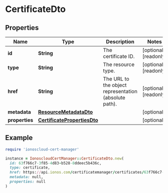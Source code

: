 # CertificateDto

## Properties

| Name | Type | Description | Notes |
| ---- | ---- | ----------- | ----- |
| **id** | **String** | The certificate ID. | [optional][readonly] |
| **type** | **String** | The resource type. | [optional][readonly] |
| **href** | **String** | The URL to the object representation (absolute path). | [optional][readonly] |
| **metadata** | [**ResourceMetadataDto**](ResourceMetadataDto.md) |  | [optional] |
| **properties** | [**CertificatePropertiesDto**](CertificatePropertiesDto.md) |  | [optional] |

## Example

```ruby
require 'ionoscloud-cert-manager'

instance = IonoscloudCertManager::CertificateDto.new(
  id: 63f766c7-3f85-4d83-b528-8ddeec5b436c,
  type: certificate,
  href: https://api.ionos.com/certificatemanager/certificates/63f766c7-3f85-4d83-b528-8ddeec5b436c,
  metadata: null,
  properties: null
)
```
